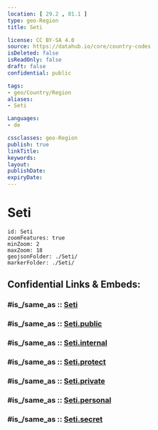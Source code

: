 ```yaml
---
location: [ 29.2 , 81.1 ] 
type: geo-Region
title: Seti

license: CC BY-SA 4.0
source: https://datahub.io/core/country-codes
isDeleted: false
isReadOnly: false
draft: false
confidential: public

tags:
- geo/Country/Region
aliases:
- Seti

Languages:
- de

cssclasses: geo-Region
publish: true
linkTitle: 
keywords: 
layout: 
publishDate: 
expiryDate: 
---
```


# Seti

```leaflet
id: Seti
zoomFeatures: true 
minZoom: 2 
maxZoom: 18
geojsonFolder: ./Seti/
markerFolder: ./Seti/
```


## Confidential Links & Embeds: 

### #is_/same_as :: [Seti](/_Standards/Earth/Continent/Asia/Asia~South/Nepal/Regions~Nepal/Nepal~Far-West/counties~Far-Western/Seti.md) 

### #is_/same_as :: [Seti.public](/_public/Earth/Continent/Asia/Asia~South/Nepal/Regions~Nepal/Nepal~Far-West/counties~Far-Western/Seti.public.md) 

### #is_/same_as :: [Seti.internal](/_internal/Earth/Continent/Asia/Asia~South/Nepal/Regions~Nepal/Nepal~Far-West/counties~Far-Western/Seti.internal.md) 

### #is_/same_as :: [Seti.protect](/_protect/Earth/Continent/Asia/Asia~South/Nepal/Regions~Nepal/Nepal~Far-West/counties~Far-Western/Seti.protect.md) 

### #is_/same_as :: [Seti.private](/_private/Earth/Continent/Asia/Asia~South/Nepal/Regions~Nepal/Nepal~Far-West/counties~Far-Western/Seti.private.md) 

### #is_/same_as :: [Seti.personal](/_personal/Earth/Continent/Asia/Asia~South/Nepal/Regions~Nepal/Nepal~Far-West/counties~Far-Western/Seti.personal.md) 

### #is_/same_as :: [Seti.secret](/_secret/Earth/Continent/Asia/Asia~South/Nepal/Regions~Nepal/Nepal~Far-West/counties~Far-Western/Seti.secret.md)

